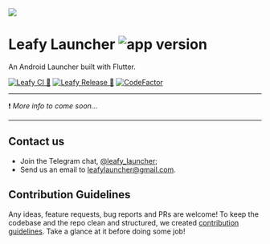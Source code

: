 <img src="./imgs/banner.svg">

# Leafy Launcher ![app version][app-version-img]

An Android Launcher built with Flutter.

[![Leafy CI 🌱][ci-badge-url]][ci-url] [![Leafy Release 🌳][release-ci-badge-url]][release-ci-url] [![CodeFactor][code-factor--badge-url]][code-factor-app-url] 

---

❗️ _More info to come soon..._

---

## Contact us

- Join the Telegram chat, [@leafy_launcher](https://t.me/leafy_launcher);
- Send us an email to [leafylauncher@gmail.com](mailto:leafylauncher@gmail.com).


## Contribution Guidelines

Any ideas, feature requests, bug reports and PRs are welcome! To keep the codebase and the repo clean and structured, we created [contribution guidelines](https://github.com/nivisi/LeafyLauncher/wiki/Contribution-Guidelines). Take a glance at it before doing some job! 

<!-- References -->
[code-factor--badge-url]: https://www.codefactor.io/repository/github/nivisi/leafylauncher/badge?s=12760533a8fde6261b394c1023a0e4e8e3ca6a7a
[code-factor-app-url]: https://www.codefactor.io/repository/github/nivisi/leafylauncher
[app-version-img]: https://img.shields.io/badge/version-1.2.4_beta-green

[ci-badge-url]: https://github.com/nivisi/LeafyLauncher/actions/workflows/leafy_ci.yml/badge.svg?branch=develop
[ci-url]: https://github.com/nivisi/LeafyLauncher/actions/workflows/leafy_ci.yml

[release-ci-badge-url]: https://github.com/nivisi/LeafyLauncher/actions/workflows/leafy_release_ci.yml/badge.svg
[release-ci-url]: https://github.com/nivisi/LeafyLauncher/actions/workflows/leafy_release_ci.yml
